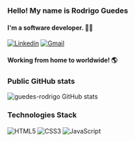 ### Hello! My name is **Rodrigo Guedes**
#### I'm a software developer. 👨‍💻

[![Linkedin](https://img.shields.io/badge/LinkedIn-0077B5?style=for-the-badge&logo=linkedin&logoColor=white)](https://www.linkedin.com/in/eng-rodrigoguedes/)
[![Gmail](https://img.shields.io/badge/Gmail-D14836?style=for-the-badge&logo=gmail&logoColor=white)](mailto:eng.rodrigoguedes@gmail.com?subject=Contato%20via%20perfil%20GitHub)

#### Working from home to worldwide! 🌎

### Public GitHub stats
<!-- ![guedes-rodrigo GitHub stats](https://github-readme-stats.vercel.app/api/top-langs/?username=guedes-rodrigo&layout=compact&theme=dracula)

![guedes-rodrigo GitHub stats](https://github-readme-stats.vercel.app/api?username=guedes-rodrigo&theme=dracula) -->

![guedes-rodrigo GitHub stats](https://github-readme-streak-stats.herokuapp.com/?user=guedes-rodrigo&theme=dracula)

### Technologies Stack

<div>
    <img align="center" alt="HTML5" src="https://img.shields.io/badge/HTML5-E34F26?style=for-the-badge&logo=html5&logoColor=white">
    <img align="center" alt="CSS3" src="https://img.shields.io/badge/CSS3-1572B6?style=for-the-badge&logo=css3&logoColor=white">
    <img align="center" alt="JavaScript" src="https://img.shields.io/badge/JavaScript-F7DF1E?style=for-the-badge&logo=javascript&logoColor=black">
 </div>

